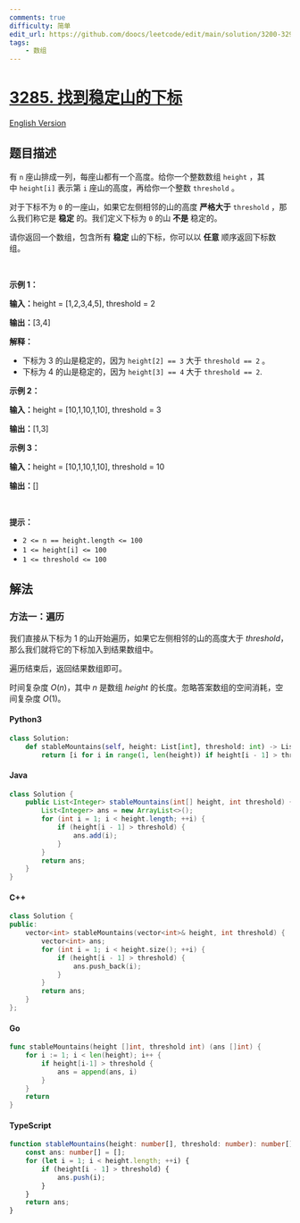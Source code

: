 ```yaml
---
comments: true
difficulty: 简单
edit_url: https://github.com/doocs/leetcode/edit/main/solution/3200-3299/3285.Find%20Indices%20of%20Stable%20Mountains/README.md
tags:
    - 数组
---
```


<!-- problem:start -->

# [3285. 找到稳定山的下标](https://leetcode.cn/problems/find-indices-of-stable-mountains)

[English Version](/solution/3200-3299/3285.Find%20Indices%20of%20Stable%20Mountains/README_EN.md)

## 题目描述

<!-- description:start -->

<p>有&nbsp;<code>n</code>&nbsp;座山排成一列，每座山都有一个高度。给你一个整数数组&nbsp;<code>height</code>&nbsp;，其中&nbsp;<code>height[i]</code>&nbsp;表示第 <code>i</code>&nbsp;座山的高度，再给你一个整数&nbsp;<code>threshold</code>&nbsp;。</p>

<p>对于下标不为 <code>0</code>&nbsp;的一座山，如果它左侧相邻的山的高度 <strong>严格</strong><strong>大于</strong>&nbsp;<code>threshold</code>&nbsp;，那么我们称它是 <strong>稳定</strong>&nbsp;的。我们定义下标为 <code>0</code>&nbsp;的山 <strong>不是</strong>&nbsp;稳定的。</p>

<p>请你返回一个数组，包含所有 <strong>稳定</strong>&nbsp;山的下标，你可以以 <strong>任意</strong>&nbsp;顺序返回下标数组。</p>

<p>&nbsp;</p>

<p><strong class="example">示例 1：</strong></p>

<div class="example-block">
<p><span class="example-io"><b>输入：</b>height = [1,2,3,4,5], threshold = 2</span></p>

<p><span class="example-io"><b>输出：</b>[3,4]</span></p>

<p><strong>解释：</strong></p>

<ul>
	<li>下标为 3 的山是稳定的，因为&nbsp;<code>height[2] == 3</code>&nbsp;大于&nbsp;<code>threshold == 2</code>&nbsp;。</li>
	<li>下标为 4 的山是稳定的，因为&nbsp;<code>height[3] == 4</code> 大于 <code>threshold == 2</code>.</li>
</ul>
</div>

<p><strong class="example">示例 2：</strong></p>

<div class="example-block">
<p><span class="example-io"><b>输入：</b>height = [10,1,10,1,10], threshold = 3</span></p>

<p><span class="example-io"><b>输出：</b>[1,3]</span></p>
</div>

<p><strong class="example">示例 3：</strong></p>

<div class="example-block">
<p><span class="example-io"><b>输入：</b>height = [10,1,10,1,10], threshold = 10</span></p>

<p><span class="example-io"><b>输出：</b>[]</span></p>
</div>

<p>&nbsp;</p>

<p><strong>提示：</strong></p>

<ul>
	<li><code>2 &lt;= n == height.length &lt;= 100</code></li>
	<li><code>1 &lt;= height[i] &lt;= 100</code></li>
	<li><code>1 &lt;= threshold &lt;= 100</code></li>
</ul>

<!-- description:end -->

## 解法

<!-- solution:start -->

### 方法一：遍历

我们直接从下标为 $1$ 的山开始遍历，如果它左侧相邻的山的高度大于 $threshold$，那么我们就将它的下标加入到结果数组中。

遍历结束后，返回结果数组即可。

时间复杂度 $O(n)$，其中 $n$ 是数组 $\textit{height}$ 的长度。忽略答案数组的空间消耗，空间复杂度 $O(1)$。

<!-- tabs:start -->

#### Python3

```python
class Solution:
    def stableMountains(self, height: List[int], threshold: int) -> List[int]:
        return [i for i in range(1, len(height)) if height[i - 1] > threshold]
```

#### Java

```java
class Solution {
    public List<Integer> stableMountains(int[] height, int threshold) {
        List<Integer> ans = new ArrayList<>();
        for (int i = 1; i < height.length; ++i) {
            if (height[i - 1] > threshold) {
                ans.add(i);
            }
        }
        return ans;
    }
}
```

#### C++

```cpp
class Solution {
public:
    vector<int> stableMountains(vector<int>& height, int threshold) {
        vector<int> ans;
        for (int i = 1; i < height.size(); ++i) {
            if (height[i - 1] > threshold) {
                ans.push_back(i);
            }
        }
        return ans;
    }
};
```

#### Go

```go
func stableMountains(height []int, threshold int) (ans []int) {
	for i := 1; i < len(height); i++ {
		if height[i-1] > threshold {
			ans = append(ans, i)
		}
	}
	return
}
```

#### TypeScript

```ts
function stableMountains(height: number[], threshold: number): number[] {
    const ans: number[] = [];
    for (let i = 1; i < height.length; ++i) {
        if (height[i - 1] > threshold) {
            ans.push(i);
        }
    }
    return ans;
}
```

<!-- tabs:end -->

<!-- solution:end -->

<!-- problem:end -->
